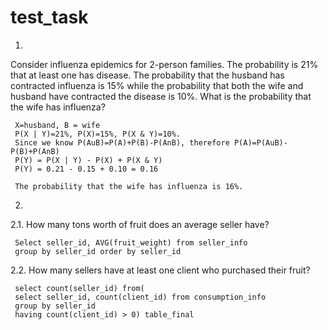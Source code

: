 # test_task

1. 
Consider influenza epidemics for 2-person families. The probability is 21% that at least one
has disease. The probability that the husband has contracted influenza is 15% while the
probability that both the wife and husband have contracted the disease is 10%. What is the
probability that the wife has influenza?

     X=husband, B = wife
     P(X | Y)=21%, P(X)=15%, P(X & Y)=10%. 
     Since we know P(AuB)=P(A)+P(B)-P(AnB), therefore P(A)=P(AuB)-P(B)+P(AnB)
     P(Y) = P(X | Y) - P(X) + P(X & Y)
     P(Y) = 0.21 - 0.15 + 0.10 = 0.16

     The probability that the wife has influenza is 16%.



2. 
 2.1. How many tons worth of fruit does an average seller have?
 
     Select seller_id, AVG(fruit_weight) from seller_info
     group by seller_id order by seller_id

 2.2. How many sellers have at least one client who purchased their fruit?

     select count(seller_id) from(
     select seller_id, count(client_id) from consumption_info
     group by seller_id
     having count(client_id) > 0) table_final

